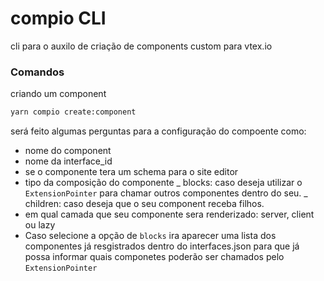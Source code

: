 # compio CLI

cli para o auxilo de criação de components custom para vtex.io

### Comandos

criando um component

```bash
yarn compio create:component
```

será feito algumas perguntas para a configuração do compoente como:

- nome do component
- nome da interface_id
- se o componente tera um schema para o site editor
- tipo da composição do componente
  _ blocks: caso deseja utilizar o `ExtensionPointer` para chamar outros componentes dentro do seu.
  _ children: caso deseja que o seu component receba filhos.
- em qual camada que seu componente sera renderizado: server, client ou lazy
- Caso selecione a opção de `blocks` ira aparecer uma lista dos componentes já resgistrados dentro do interfaces.json para que já possa informar quais componetes poderão ser chamados pelo `ExtensionPointer`
